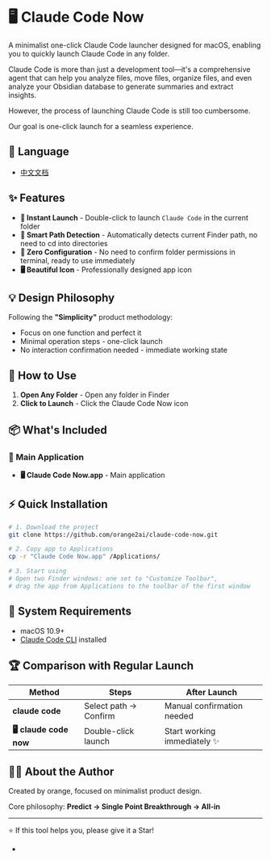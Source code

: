 # 🖥 Claude Code Now



A minimalist one-click Claude Code launcher designed for macOS, enabling you to quickly launch Claude Code in any folder.

Claude Code is more than just a development tool—it's a comprehensive agent that can help you analyze files, move files, organize files, and even analyze your Obsidian database to generate summaries and extract insights.

However, the process of launching Claude Code is still too cumbersome.

Our goal is one-click launch for a seamless experience.

## 📖 Language

- [中文文档](README-CN.md)

## ✨ Features

- **🚀 Instant Launch** - Double-click to launch `Claude Code` in the current folder
- **📁 Smart Path Detection** - Automatically detects current Finder path, no need to cd into directories
- **🎯 Zero Configuration** - No need to confirm folder permissions in terminal, ready to use immediately
- **🖥 Beautiful Icon** - Professionally designed app icon

## 💡 Design Philosophy

Following the **"Simplicity"** product methodology:
- Focus on one function and perfect it
- Minimal operation steps - one-click launch
- No interaction confirmation needed - immediate working state

## 🎯 How to Use

1. **Open Any Folder** - Open any folder in Finder
2. **Click to Launch** - Click the Claude Code Now icon

## 📦 What's Included

### 🍎 Main Application
- **🖥 Claude Code Now.app** - Main application

## ⚡ Quick Installation

```bash
# 1. Download the project
git clone https://github.com/orange2ai/claude-code-now.git

# 2. Copy app to Applications
cp -r "Claude Code Now.app" /Applications/

# 3. Start using
# Open two Finder windows: one set to "Customize Toolbar",
# drag the app from Applications to the toolbar of the first window
```

## 🔧 System Requirements

- macOS 10.9+
- [Claude Code CLI](https://docs.claude.com/en/docs/claude-code) installed

## 🏆 Comparison with Regular Launch

| Method | Steps | After Launch |
|--------|-------|-------------|
| **claude code** | Select path → Confirm | Manual confirmation needed |
| **🖥 claude code now** | Double-click launch | Start working immediately ✨ |

## 👨‍💼 About the Author

Created by orange, focused on minimalist product design.

Core philosophy: **Predict → Single Point Breakthrough → All-in**

---

⭐ If this tool helps you, please give it a Star!

- 